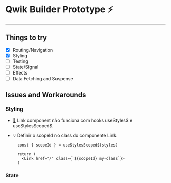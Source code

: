# Qwik Builder Prototype ⚡️

---

## Things to try

- [x] Routing/Navigation
- [x] Styling
- [ ] Testing
- [ ] State/Signal
- [ ] Effects
- [ ] Data Fetching and Suspense

## Issues and Workarounds

### Styling

- [🛑](https://github.com/BuilderIO/qwik/issues/2071) Link component não funciona com hooks useStyles$ e useStylesScoped$.

- 💡 Definir o scopeId no class do componente Link.
  ```tsx
    const { scopeId } = useStylesScoped$(styles)

    return (
      <Link href="/" class={`${scopeId} my-class`}>
    )
  ```

### State
